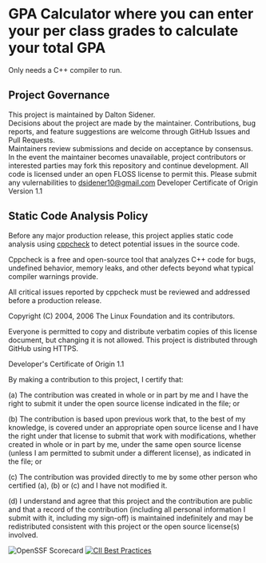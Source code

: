 # GPA Calculator where you can enter your per class grades to calculate your total GPA
Only needs a C++ compiler to run.
## Project Governance

This project is maintained by Dalton Sidener.  
Decisions about the project are made by the maintainer. Contributions, bug reports, and feature suggestions are welcome through GitHub Issues and Pull Requests.  
Maintainers review submissions and decide on acceptance by consensus.
In the event the maintainer becomes unavailable, project contributors or interested parties may fork this repository and continue development. All code is licensed under an open FLOSS license to permit this.
Please submit any vulernabilities to dsidener10@gmail.com
Developer Certificate of Origin
Version 1.1
## Static Code Analysis Policy

Before any major production release, this project applies static code analysis using [cppcheck](http://cppcheck.sourceforge.net/) to detect potential issues in the source code.

Cppcheck is a free and open-source tool that analyzes C++ code for bugs, undefined behavior, memory leaks, and other defects beyond what typical compiler warnings provide.

All critical issues reported by cppcheck must be reviewed and addressed before a production release.

Copyright (C) 2004, 2006 The Linux Foundation and its contributors.

Everyone is permitted to copy and distribute verbatim copies of this
license document, but changing it is not allowed.
This project is distributed through GitHub using HTTPS.

Developer's Certificate of Origin 1.1

By making a contribution to this project, I certify that:

(a) The contribution was created in whole or in part by me and I
    have the right to submit it under the open source license
    indicated in the file; or

(b) The contribution is based upon previous work that, to the best
    of my knowledge, is covered under an appropriate open source
    license and I have the right under that license to submit that
    work with modifications, whether created in whole or in part
    by me, under the same open source license (unless I am
    permitted to submit under a different license), as indicated
    in the file; or

(c) The contribution was provided directly to me by some other
    person who certified (a), (b) or (c) and I have not modified
    it.

(d) I understand and agree that this project and the contribution
    are public and that a record of the contribution (including all
    personal information I submit with it, including my sign-off) is
    maintained indefinitely and may be redistributed consistent with
    this project or the open source license(s) involved.
    
![OpenSSF Scorecard](https://api.securityscorecards.dev/projects/github.com/YOUR-USERNAME/YOUR-REPO/badge)
[![CII Best Practices](https://bestpractices.coreinfrastructure.org/projects/PROJECT-ID/badge)](https://bestpractices.coreinfrastructure.org/projects/PROJECT-ID)

